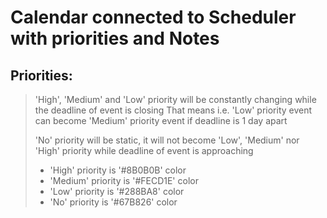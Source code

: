 # Calendar connected to Scheduler with priorities and Notes

## Priorities:

> 'High', 'Medium' and 'Low' priority will be constantly changing while the deadline of event is closing
> That means i.e. 'Low' priority event can become 'Medium' priority event if deadline is 1 day apart
>
> 'No' priority will be static, it will not become 'Low', 'Medium' nor 'High' priority while deadline of event is approaching
>
> - 'High' priority is '#8B0B0B' color
> - 'Medium' priority is '#FECD1E' color
> - 'Low' priority is '#288BA8' color
> - 'No' priority is '#67B826' color